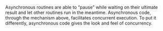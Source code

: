 Asynchronous routines are able to “pause” while waiting on their ultimate result and let other routines run in the meantime. Asynchronous code, through the mechanism above, facilitates concurrent execution. To put it differently, asynchronous code gives the look and feel of concurrency.


